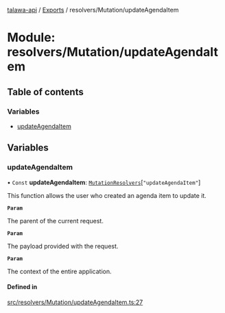 [talawa-api](../README.md) / [Exports](../modules.md) / resolvers/Mutation/updateAgendaItem

# Module: resolvers/Mutation/updateAgendaItem

## Table of contents

### Variables

- [updateAgendaItem](resolvers_Mutation_updateAgendaItem.md#updateagendaitem)

## Variables

### updateAgendaItem

• `Const` **updateAgendaItem**: [`MutationResolvers`](types_generatedGraphQLTypes.md#mutationresolvers)[``"updateAgendaItem"``]

This function allows the user who created an agenda item to update it.

**`Param`**

The parent of the current request.

**`Param`**

The payload provided with the request.

**`Param`**

The context of the entire application.

#### Defined in

[src/resolvers/Mutation/updateAgendaItem.ts:27](https://github.com/PalisadoesFoundation/talawa-api/blob/9fa6a1c/src/resolvers/Mutation/updateAgendaItem.ts#L27)
